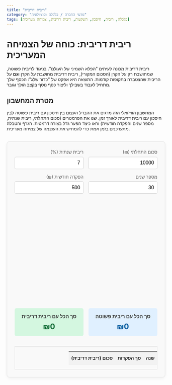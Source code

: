 ```yaml
---
title: "ריבית דריבית"
category: "מדעי החברה / כלכלה וסוציולוגיה"
tags: [כלכלה, ריבית, חיסכון, השקעות, ריבית דריבית, צמיחה מעריכית]
---
```


# ריבית דריבית: כוחה של הצמיחה המעריכית

ריבית דריבית מכונה לעיתים "הפלא השמיני של העולם". בניגוד לריבית פשוטה, שמחושבת רק על הקרן (הסכום המקורי), ריבית דריבית מחושבת על הקרן **וגם** על הריבית שהצטברה בתקופות קודמות. התוצאה היא אפקט של "כדור שלג": הכסף שלך מתחיל לעבוד בשבילך וליצור כסף נוסף בקצב הולך וגובר.

## מטרת המחשבון

המחשבון הוויזואלי הזה מדגים את ההבדל העצום בין חיסכון עם ריבית פשוטה לבין חיסכון עם ריבית דריבית לאורך זמן. שנו את הפרמטרים (סכום התחלתי, ריבית שנתית, מספר שנים והפקדה חודשית) וראו כיצד הפער גדל בצורה דרמטית. הגרף והטבלה מתעדכנים בזמן אמת כדי להמחיש את העוצמה של צמיחה מעריכית.

<!-- Compound Interest Calculator App -->
<div id="compoundInterestApp">
  <div class="controls">
    <div class="control-group">
      <label for="initialAmount">סכום התחלתי (₪)</label>
      <input type="number" id="initialAmount" value="10000" min="0">
    </div>
    <div class="control-group">
      <label for="annualRate">ריבית שנתית (%)</label>
      <input type="number" id="annualRate" value="7" min="0" step="0.1">
    </div>
    <div class="control-group">
      <label for="years">מספר שנים</label>
      <input type="number" id="years" value="30" min="1" max="50">
    </div>
    <div class="control-group">
      <label for="monthlyContribution">הפקדה חודשית (₪)</label>
      <input type="number" id="monthlyContribution" value="500" min="0">
    </div>
  </div>
  <div class="outputs">
    <div class="chart-container">
      <canvas id="interestChart"></canvas>
    </div>
    <div class="summary">
      <div class="summary-item simple">
        <h4>סך הכל עם ריבית פשוטה</h4>
        <p id="simpleTotal">₪0</p>
      </div>
      <div class="summary-item compound">
        <h4>סך הכל עם ריבית דריבית</h4>
        <p id="compoundTotal">₪0</p>
      </div>
    </div>
    <div class="table-container">
      <table>
        <thead>
          <tr>
            <th>שנה</th>
            <th>סך הפקדות</th>
            <th>סכום (ריבית דריבית)</th>
          </tr>
        </thead>
        <tbody id="resultsTable">
        </tbody>
      </table>
    </div>
  </div>
</div>

<style>
  #compoundInterestApp {
    font-family: -apple-system, BlinkMacSystemFont, "Segoe UI", Roboto, Helvetica, Arial, sans-serif;
    max-width: 800px;
    margin: 2rem auto;
    padding: 1.5rem;
    background-color: #f9f9f9;
    border: 1px solid #ddd;
    border-radius: 8px;
    box-shadow: 0 4px 12px rgba(0,0,0,0.05);
    direction: rtl;
  }
  .controls {
    display: grid;
    grid-template-columns: repeat(auto-fit, minmax(150px, 1fr));
    gap: 1rem;
    margin-bottom: 2rem;
  }
  .control-group {
    display: flex;
    flex-direction: column;
  }
  .control-group label {
    font-size: 0.9rem;
    color: #555;
    margin-bottom: 0.4rem;
  }
  .control-group input {
    width: 100%;
    padding: 0.6rem;
    border: 1px solid #ccc;
    border-radius: 4px;
    font-size: 1rem;
    box-sizing: border-box;
  }
  .outputs {
    width: 100%;
  }
  .chart-container {
    position: relative;
    height: 300px;
    margin-bottom: 2rem;
  }
  .summary {
    display: flex;
    justify-content: space-around;
    text-align: center;
    margin-bottom: 2rem;
    gap: 1rem;
  }
  .summary-item {
    flex: 1;
    padding: 1rem;
    border-radius: 6px;
  }
  .summary-item.simple {
    background-color: #e0f0ff;
  }
  .summary-item.compound {
    background-color: #d4f7e0;
  }
  .summary h4 {
    margin: 0 0 0.5rem 0;
    font-size: 1rem;
    color: #333;
  }
  .summary p {
    margin: 0;
    font-size: 1.5rem;
    font-weight: bold;
  }
  .summary-item.simple p { color: #005a9e; }
  .summary-item.compound p { color: #0d6a33; }
  .table-container {
    max-height: 300px;
    overflow-y: auto;
    border: 1px solid #ddd;
  }
  table {
    width: 100%;
    border-collapse: collapse;
    font-size: 0.9rem;
  }
  th, td {
    text-align: center;
    padding: 0.75rem 0.5rem;
    border-bottom: 1px solid #eee;
  }
  thead th {
    background-color: #f2f2f2;
    position: sticky;
    top: 0;
  }
  tbody tr:nth-child(even) {
    background-color: #f9f9f9;
  }
  @media (max-width: 600px) {
    #compoundInterestApp {
        padding: 1rem;
    }
    .summary {
        flex-direction: column;
    }
  }
</style>

<script>
document.addEventListener('DOMContentLoaded', () => {
    const initialAmountInput = document.getElementById('initialAmount');
    const annualRateInput = document.getElementById('annualRate');
    const yearsInput = document.getElementById('years');
    const monthlyContributionInput = document.getElementById('monthlyContribution');
    const resultsTableBody = document.getElementById('resultsTable');
    const simpleTotalEl = document.getElementById('simpleTotal');
    const compoundTotalEl = document.getElementById('compoundTotal');

    const canvas = document.getElementById('interestChart');
    const ctx = canvas.getContext('2d');
    let chartInstance = null;

    function calculateAndDisplay() {
        const principal = parseFloat(initialAmountInput.value) || 0;
        const annualRate = parseFloat(annualRateInput.value) / 100 || 0;
        const years = parseInt(yearsInput.value) || 0;
        const monthlyContribution = parseFloat(monthlyContributionInput.value) || 0;

        let compoundFutureValue = principal;
        let simpleInterestTotal = principal;
        let totalContributions = principal;
        
        const compoundData = [];
        const simpleData = [];
        const labels = [];
        const contributionData = [];

        for (let i = 1; i <= years; i++) {
            let yearlyContribution = monthlyContribution * 12;
            let compoundInterestForYear = (compoundFutureValue + yearlyContribution) * annualRate;
            compoundFutureValue += yearlyContribution + compoundInterestForYear;

            simpleInterestTotal += (principal + (i * yearlyContribution)) * annualRate + yearlyContribution;
            totalContributions += yearlyContribution;

            labels.push(`שנה ${i}`);
            compoundData.push(compoundFutureValue);
            simpleData.push(simpleInterestTotal);
            contributionData.push(totalContributions);
        }

        updateTable(years, principal, monthlyContribution, compoundData);
        updateSummary(simpleInterestTotal, compoundFutureValue);
        drawChart(labels, compoundData, simpleData, contributionData);
    }
    
    function updateSummary(simple, compound) {
        const formatCurrency = (val) => `₪${Math.round(val).toLocaleString()}`;
        simpleTotalEl.textContent = formatCurrency(simple);
        compoundTotalEl.textContent = formatCurrency(compound);
    }

    function updateTable(years, principal, monthlyContribution, compoundValues) {
        resultsTableBody.innerHTML = '';
        for (let i = 0; i < years; i++) {
            const year = i + 1;
            const totalDeposits = principal + (monthlyContribution * 12 * year);
            const row = `
                <tr>
                    <td>${year}</td>
                    <td>${Math.round(totalDeposits).toLocaleString()}</td>
                    <td>${Math.round(compoundValues[i]).toLocaleString()}</td>
                </tr>
            `;
            resultsTableBody.innerHTML += row;
        }
    }
    
    function drawChart(labels, compoundData, simpleData, contributionData) {
        const parent = canvas.parentElement;
        canvas.width = parent.clientWidth;
        canvas.height = parent.clientHeight;

        ctx.clearRect(0, 0, canvas.width, canvas.height);
        
        const allValues = [...compoundData, ...simpleData, ...contributionData];
        const maxValue = Math.max(...allValues);
        const padding = 50;
        const chartWidth = canvas.width - padding * 2;
        const chartHeight = canvas.height - padding * 2;
        const xStep = chartWidth / (labels.length - 1 || 1);
        const yStep = chartHeight / maxValue;

        const plot = (data, color) => {
            ctx.beginPath();
            ctx.strokeStyle = color;
            ctx.lineWidth = 3;
            ctx.moveTo(padding, canvas.height - padding - data[0] * yStep);
            data.forEach((point, i) => {
                ctx.lineTo(padding + i * xStep, canvas.height - padding - point * yStep);
            });
            ctx.stroke();
        };

        // Draw Axes
        ctx.beginPath();
        ctx.strokeStyle = '#aaa';
        ctx.lineWidth = 1;
        // Y-Axis
        ctx.moveTo(padding, padding / 2);
        ctx.lineTo(padding, canvas.height - padding);
        // X-Axis
        ctx.lineTo(canvas.width - padding / 2, canvas.height - padding);
        ctx.stroke();

        // Draw data lines
        plot(simpleData, '#3b82f6'); // Blue for simple
        plot(compoundData, '#16a34a'); // Green for compound
        plot(contributionData, '#888'); // Gray for contributions

        // Draw Legend
        const drawLegendItem = (text, color, x, y) => {
             ctx.fillStyle = color;
             ctx.fillRect(x, y - 10, 10, 10);
             ctx.fillStyle = '#333';
             ctx.font = '12px Arial';
             ctx.fillText(text, x + 15, y);
        };
        drawLegendItem('ריבית דריבית', '#16a34a', padding, 20);
        drawLegendItem('ריבית פשוטה', '#3b82f6', padding + 120, 20);
        drawLegendItem('סך הפקדות', '#888', padding + 240, 20);
    }

    [initialAmountInput, annualRateInput, yearsInput, monthlyContributionInput].forEach(input => {
        input.addEventListener('input', calculateAndDisplay);
    });
    
    // Initial calculation on load
    calculateAndDisplay();
});
</script>
